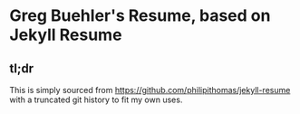 # Greg Buehler's Resume, based on Jekyll Resume

## tl;dr

This is simply sourced from https://github.com/philipithomas/jekyll-resume with a truncated git history to fit my own uses.
